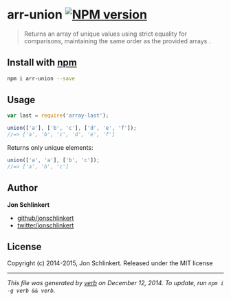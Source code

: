 # arr-union [![NPM version](https://badge.fury.io/js/arr-union.svg)](http://badge.fury.io/js/arr-union)

> Returns an array of unique values using strict equality for comparisons, maintaining the same order as the provided arrays .

## Install with [npm](npmjs.org)

```bash
npm i arr-union --save
```

## Usage

```js
var last = require('array-last');

union(['a'], ['b', 'c'], ['d', 'e', 'f']);
//=> ['a', 'b', 'c', 'd', 'e', 'f']
```

Returns only unique elements:

```js
union(['a', 'a'], ['b', 'c']);
//=> ['a', 'b', 'c']
```

## Author

**Jon Schlinkert**
 
+ [github/jonschlinkert](https://github.com/jonschlinkert)
+ [twitter/jonschlinkert](http://twitter.com/jonschlinkert) 

## License
Copyright (c) 2014-2015, Jon Schlinkert.
Released under the MIT license

***

_This file was generated by [verb](https://github.com/assemble/verb) on December 12, 2014. To update, run `npm i -g verb && verb`._
